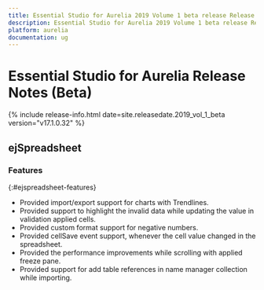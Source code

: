 ```yaml
---
title: Essential Studio for Aurelia 2019 Volume 1 beta release Release Notes  
description: Essential Studio for Aurelia 2019 Volume 1 beta release Release Notes  
platform: aurelia
documentation: ug
---
```


# Essential Studio for Aurelia  Release Notes (Beta) 

{% include release-info.html date=site.releasedate.2019_vol_1_beta  version="v17.1.0.32" %} 






## ejSpreadsheet

### Features
{:#ejspreadsheet-features}

* Provided import/export support for charts with Trendlines.
* Provided support to highlight the invalid data while updating the value in validation applied cells.
* Provided custom format support for negative numbers.
* Provided cellSave event support, whenever the cell value changed in the spreadsheet.
* Provided the performance improvements while scrolling with applied freeze pane.
* Provided support for add table references in name manager collection while importing.

